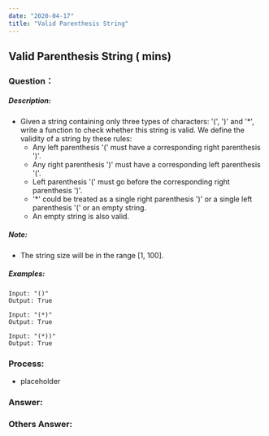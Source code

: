 ```yaml
---
date: "2020-04-17"
title: "Valid Parenthesis String"
---
```


## Valid Parenthesis String ( mins)

### Question：

##### Description:
* Given a string containing only three types of characters: '(', ')' and '*', write a function to check whether this string is valid. We define the validity of a string by these rules:
  * Any left parenthesis '(' must have a corresponding right parenthesis ')'.
  * Any right parenthesis ')' must have a corresponding left parenthesis '('.
  * Left parenthesis '(' must go before the corresponding right parenthesis ')'.
  * '*' could be treated as a single right parenthesis ')' or a single left parenthesis '(' or an empty string.
  * An empty string is also valid.

##### Note:
* The string size will be in the range [1, 100].

##### Examples:
```
Input: "()"
Output: True

Input: "(*)"
Output: True

Input: "(*))"
Output: True
```

### Process:
- placeholder

### Answer:

### Others Answer:
